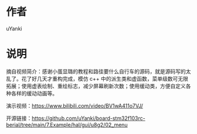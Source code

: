# 作者
uYanki

# 说明
摘自视频简介：感谢小蛋显璐的教程和路徍要什么自行车的源码，就是源码写的太乱了。花了好几天才重构完成，模仿 c++ 中的派生类和虚函数，菜单级数可无限拓展；使用虚表绘制、重绘标志，减少屏幕刷新次数；使用缓动类，方便自定义各种各样的缓动动画等。

演示视频：https://www.bilibili.com/video/BV1wA411o7VJ/

开源链接：https://github.com/uYanki/board-stm32f103rc-berial/tree/main/7.Example/hal/gui/u8g2/02_menu